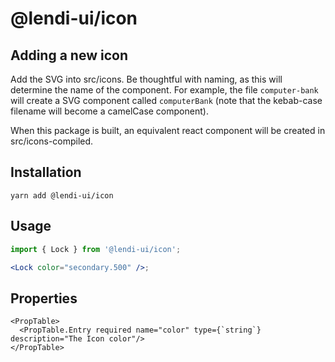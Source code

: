 # @lendi-ui/icon

## Adding a new icon

Add the SVG into src/icons. Be thoughtful with naming, as this will determine the name of the component. For example, the file `computer-bank` will create a SVG component called `computerBank` (note that the kebab-case filename will become a camelCase component).

When this package is built, an equivalent react component will be created in src/icons-compiled.

## Installation

```
yarn add @lendi-ui/icon
```

## Usage

```jsx
import { Lock } from '@lendi-ui/icon';

<Lock color="secondary.500" />;
```

## Properties

```
<PropTable>
  <PropTable.Entry required name="color" type={`string`} description="The Icon color"/>
</PropTable>
```
